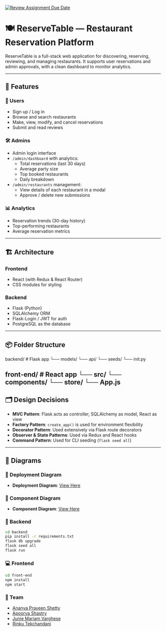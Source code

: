 [![Review Assignment Due Date](https://classroom.github.com/assets/deadline-readme-button-22041afd0340ce965d47ae6ef1cefeee28c7c493a6346c4f15d667ab976d596c.svg)](https://classroom.github.com/a/Fu_pncF5)

# 🍽️ ReserveTable — Restaurant Reservation Platform

ReserveTable is a full-stack web application for discovering, reserving, reviewing, and managing restaurants. It supports user reservations and admin approvals, with a clean dashboard to monitor analytics.

---

## 🌟 Features

### 👥 Users
- Sign up / Log in
- Browse and search restaurants
- Make, view, modify, and cancel reservations
- Submit and read reviews

### 🛠️ Admins
- Admin login interface
- `/admin/dashboard` with analytics:
  - Total reservations (last 30 days)
  - Average party size
  - Top booked restaurants
  - Daily breakdown
- `/admin/restaurants` management:
  - View details of each restaurant in a modal
  - Approve / delete new submissions

### 📊 Analytics
- Reservation trends (30-day history)
- Top-performing restaurants
- Average reservation metrics

---

## 🏗️ Architecture

### Frontend
- React (with Redux & React Router)
- CSS modules for styling

### Backend
- Flask (Python)
- SQLAlchemy ORM
- Flask-Login / JWT for auth
- PostgreSQL as the database

---

## 📦 Folder Structure
backend/ # Flask app
└── models/
└── api/
└── seeds/
└── init.py

front-end/ # React app
└── src/
└── components/
└── store/
└── App.js
---

## 🗂️ Design Decisions

- **MVC Pattern**: Flask acts as controller, SQLAlchemy as model, React as view
- **Factory Pattern**: `create_app()` is used for environment flexibility
- **Decorator Pattern**: Used extensively via Flask route decorators
- **Observer & State Patterns**: Used via Redux and React hooks
- **Command Pattern**: Used for CLI seeding (`flask seed all`)

---

## 📐 Diagrams

### 🧱 Deployment Diagram
- **Deployment Diagram**: [View Here](./architecture/DeploymentDiagram.png)

### 🧩 Component Diagram
- **Component Diagram**: [View Here](./architecture/ComponentDiagram.png)  

### 🔧 Backend
```bash
cd backend
pip install -r requirements.txt
flask db upgrade
flask seed all
flask run
```
### 💻 Frontend

``` bash
cd front-end
npm install
npm start
```

### 👥 Team
- [Ananya Praveen Shetty](https://github.com/ananya101001)
- [Apoorva Shastry](https://github.com/ApoorvaShastry10)
- [Junie Mariam Varghese](https://github.com/juniemariam)
- [Rinku Tekchandani](https://github.com/rinkutek)


